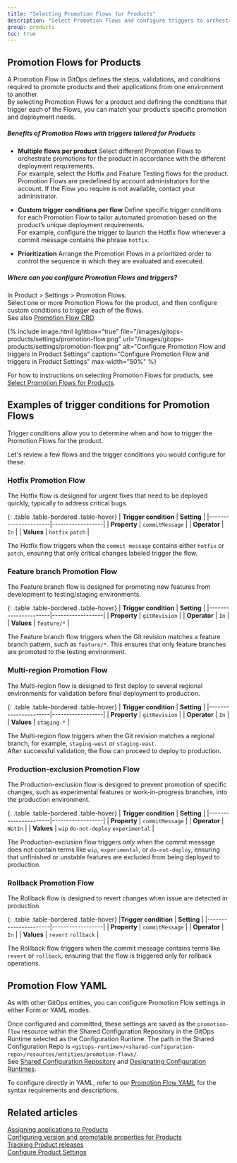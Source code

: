 ```yaml
---
title: "Selecting Promotion Flows for Products"
description: "Select Promotion Flows and configure triggers to orchestrate product promotions"
group: products
toc: true
---
```


## Promotion Flows for Products
A Promotion Flow in GitOps defines the steps, validations, and conditions required to promote products and their applications from one environment to another.  
By selecting Promotion Flows for a product and defining the conditions that trigger each of the Flows, you can match your product’s specific promotion and deployment needs.

##### Benefits of Promotion Flows with triggers tailored for Products

* **Multiple flows per product**
  Select different Promotion Flows to orchestrate promotions for the product in accordance with the different deployment requirements.  
  For example, select the Hotfix and Feature Testing flows for the product.
  Promotion Flows are predefined by account administrators for the account. If the Flow you require is not available, contact your administrator.  

* **Custom trigger conditions per flow**
  Define specific trigger conditions for each Promotion Flow to tailor automated promotion based on the product’s unique deployment requirements.  
  For example, configure the trigger to launch the Hotfix flow whenever a commit message contains the phrase `hotfix`.
 
* **Prioritization**
  Arrange the Promotion Flows in a prioritized order to control the sequence in which they are evaluated and executed.


##### Where can you configure Promotion Flows and triggers? 
In Product > Settings > Promotion Flows.  
Select one or more Promotion Flows for the product, and then configure custom conditions to trigger each of the flows.  
See also [Promotion Flow CRD](#promotion-flow-yaml).


{% include 
	image.html 
	lightbox="true" 
	file="/images/gitops-products/settings/promotion-flow.png" 
	url="/images/gitops-products/settings/promotion-flow.png" 
	alt="Configure Promotion Flow and triggers in Product Settings" 
	caption="Configure Promotion Flow and triggers in Product Settings"
  max-width="50%" 
%}


For how to instructions on selecting Promotion Flows for products, see [Select Promotion Flows for Products]({{site.baseurl}}/docs/products/configure-product-settings/#select-promotion-flows-for-products).


## Examples of trigger conditions for Promotion Flows

Trigger conditions allow you to determine when and how to trigger the Promotion Flows for the product.

Let's review a few flows and the trigger conditions you would configure for these.


### Hotfix Promotion Flow

The Hotfix flow is designed for urgent fixes that need to be deployed quickly, typically to address critical bugs.


{: .table .table-bordered .table-hover}
| **Trigger condition** | **Setting** |
|----------------------|------------------|
| **Property**         | `commitMessage`  |
| **Operator**          | `In`            |
| **Values**           | `hotfix` `patch`  |

The Hotfix flow triggers when the `commit message` contains either `hotfix` or `patch`, ensuring that only critical changes labeled trigger the flow.


### Feature branch Promotion Flow

The Feature branch flow is designed for promoting new features from development to testing/staging environments.


{: .table .table-bordered .table-hover}
| **Trigger condition** | **Setting** |
|----------------------|------------------|
| **Property**         | `gitRevision`  |
| **Operator**          | `In`          |
| **Values**           | `feature/*`   |

The Feature branch flow triggers when the Git revision matches a feature branch pattern, such as `feature/*`. This ensures that only feature branches are promoted to the testing environment. 

### Multi-region Promotion Flow
The Multi-region flow is designed to first deploy to several regional environments for validation before final deployment to production.

{: .table .table-bordered .table-hover}
| **Trigger condition** | **Setting** |
|----------------------|------------------|
| **Property**         | `gitRevision`  |
| **Operator**          | `In`          |
| **Values**           | `staging-*`   |


The Multi-region flow triggers when the Git revision matches a regional branch, for example, `staging-west` or `staging-east`.  
After successful validation, the flow can proceed to deploy to production.


### Production-exclusion Promotion Flow
The Production-exclusion flow is designed to prevent promotion of specific changes, such as experimental features or work-in-progress branches, into the production environment.


{: .table .table-bordered .table-hover}
| **Trigger condition** | **Setting** |
|----------------------|------------------|
| **Property**         | `commitMessage`  |
| **Operator**          | `NotIn`          |
| **Values**           | `wip` `do-not-deploy` `experimental`  |


The Production-exclusion flow triggers _only_ when the commit message does not contain terms like `wip`, `experimental`, or `do-not-deploy`, ensuring that unfinished or unstable features are excluded from being deployed to production. 

### Rollback Promotion Flow

The Rollback flow is designed to revert changes when issue are detected in production.


{: .table .table-bordered .table-hover}
|**Trigger condition** | **Setting** |
|----------------------|------------------|
| **Property**         | `commitMessage`  |
| **Operator**          | `In`          |
| **Values**           | `revert` `rollback`  |


The Rollback flow triggers when the commit message contains terms like `revert` or `rollback`, ensuring that the flow is triggered only for rollback operations.

##  Promotion Flow YAML

As with other GitOps entities, you can configure Promotion Flow settings in either Form or YAML modes.  

Once configured and committed, these settings are saved as the `promotion-flow` resource within the Shared Configuration Repository in the GitOps Runtime selected as the Configuration Runtime. The path in the Shared Configuration Repo is `<gitops-runtime>/<shared-configuration-repo>/resources/entities/promotion-flows/`.  
See [Shared Configuration Repository]({{site.baseurl}}/docs/installation/gitops/shared-configuration/) and [Designating Configuration Runtimes]({{site.baseurl}}/docs/installation/gitops/configuration-runtime/).  

To configure directly in YAML, refer to our [Promotion Flow YAML]({{site.baseurl}}/docs/promotions/yaml/promotion-flow-crd/) for the syntax requirements and descriptions. 


## Related articles
[Assigning applications to Products]({{site.baseurl}}/docs/products/assign-applications/)   
[Configuring version and promotable properties for Products]({{site.baseurl}}/docs/products/promotion-version-properties/)  
[Tracking Product releases]({{site.baseurl}}/docs/promotions/releases/)  
[Configure Product Settings]({{site.baseurl}}/docs/products/configure-product-settings/)   




